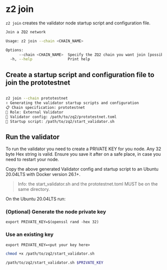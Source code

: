 # z2 join

`z2 join` creates the validator node startup script and configuration file.

```bash
Join a ZQ2 network

Usage: z2 join --chain <CHAIN_NAME>

Options:
      --chain <CHAIN_NAME>  Specify the ZQ2 chain you want join [possible values: prototestnet]
  -h, --help                Print help
```

## Create a startup script and configuration file to join the prototestnet

```bash

z2 join --chain prototestnet
✌️ Generating the validator startup scripts and configuration
📋 Chain specification: prototestnet
👤 Role: External Validator
💾 Validator config: /path/to/zq2/prototestnet.toml
💾 Startup script: /path/to/zq2/start_validator.sh
```

## Run the validator

To run the validator you need to create a PRIVATE KEY for you node.
Any 32 byte Hex string is valid. Ensure you save it after on a safe place, in case you need
to restart your node.

Copy the above generated Validator config and startup script to an Ubuntu 20.04LTS with
Docker version 26.1+.

>Info: the start_validator.sh and the prototestnet.toml MUST be on the same directory.

On the Ubuntu 20.04LTS run:

### (Optional) Generate the node private key

`export PRIVATE_KEY=$(openssl rand -hex 32)`

### Use an existing key

`export PRIVATE_KEY=<put your key here>`


```bash
chmod +x /path/to/zq2/start_validator.sh

/path/to/zq2/start_validator.sh $PRIVATE_KEY
```


